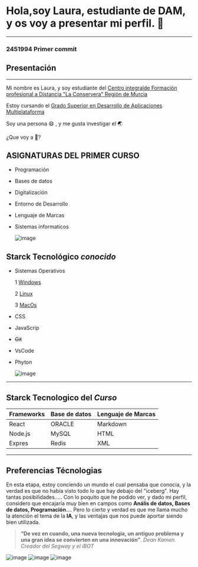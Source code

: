 # Hola,soy Laura, estudiante de DAM, y os voy a presentar mi perfil. 👋

---

### 2451994 Primer commit


## Presentación
---

Mi  nombre es Laura, y soy estudiante del [Centro integralde Formación profesional a Distancia "La Conservera" Región de Murcia](http://www.fplaconservera.es/)

Estoy cursando el [Grado Superior en Desarrollo de Aplicaciones Multiplataforma](https://llegarasalto.com/guiafp/ciclos/IFC-322.html)

Soy una persona :smile: , y me gusta investigar el :earth_asia:

¿Que voy a :eyes:?

## ASIGNATURAS DEL PRIMER CURSO 

- Programación

- Bases de datos

- Digitalización

- Entorno de Desarrollo

- Lenguaje de Marcas

- Sistemas informaticos

  ![image](https://github.com/user-attachments/assets/f6f57b31-c6d1-4e23-a0de-9e77db545c17)


## Starck Tecnológico _conocido_

- Sistemas Operativos

    1 [Windows](https://es.wikipedia.org/wiki/Microsoft_Windows)

    2 [Linux](https://es.wikipedia.org/wiki/GNU/Linux)

    3 [MacOs](https://es.wikipedia.org/wiki/Mac_OS)

- CSS

- JavaScrip 

- ~~Git~~

- VsCode

- Phyton

  ![image](https://github.com/user-attachments/assets/dffca980-7535-447f-9b49-fb766dee1366)


---

## Starck Tecnologico del _Curso_


| Frameworks | Base de datos | Lenguaje de Marcas |
|------------|---------------|--------------------|
| React      | ORACLE        | Markdown           |    
| Node.js    | MySQL         | HTML               | 
| Expres     | Redis         | XML                |    


---

## Preferencias Técnologias

En esta etapa, estoy conciendo un mundo el cual pensaba que conocía, y la verdad es que no había visto todo lo que hay debajo del "iceberg". Hay tantas posibilidades..... Con lo poquito que he podido ver, y dado mi perfil, considero que encajaría muy bien en campos como **Anális de datos, Bases de datos, Programación**.... Pero lo cierto y verdad es que me llama mucho la atención el tema de la **IA**, y las ventajas que nos puede aportar siendo bien utilizada.

> **“De vez en cuando, una nueva tecnología, un antiguo problema y una gran idea se convierten en una innovación”**. _Dean Kamen. Creador del Segway y el iBOT_


![image](https://github.com/user-attachments/assets/80d30df9-2e94-4ce1-a162-171eba2bf2cc) ![image](https://github.com/user-attachments/assets/6dcdf4d2-9595-49bf-9665-6a8af7fdfd79) ![image](https://github.com/user-attachments/assets/962d209b-c628-46af-b02f-458705404a36) 







